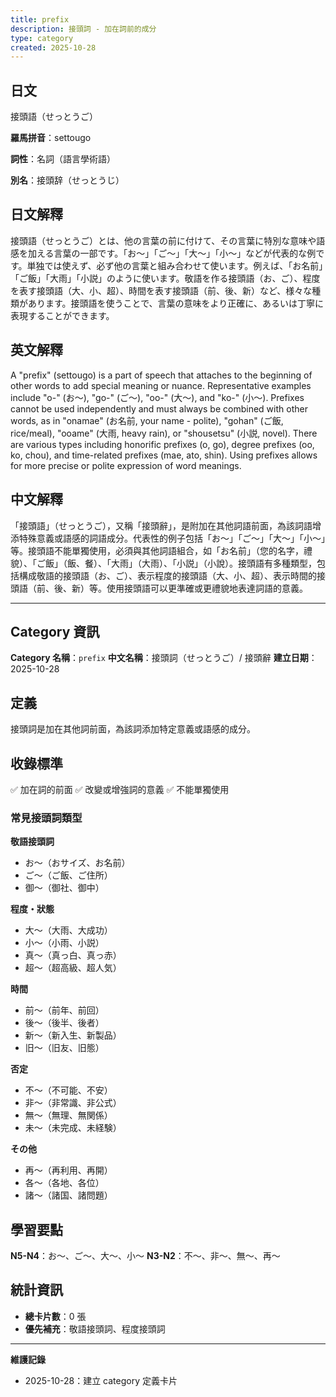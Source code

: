 ```yaml
---
title: prefix
description: 接頭詞 - 加在詞前的成分
type: category
created: 2025-10-28
---
```


## 日文
接頭語（せっとうご）

**羅馬拼音**：settougo

**詞性**：名詞（語言學術語）

**別名**：接頭辞（せっとうじ）

## 日文解釋
接頭語（せっとうご）とは、他の言葉の前に付けて、その言葉に特別な意味や語感を加える言葉の一部です。「お〜」「ご〜」「大〜」「小〜」などが代表的な例です。単独では使えず、必ず他の言葉と組み合わせて使います。例えば、「お名前」「ご飯」「大雨」「小説」のように使います。敬語を作る接頭語（お、ご）、程度を表す接頭語（大、小、超）、時間を表す接頭語（前、後、新）など、様々な種類があります。接頭語を使うことで、言葉の意味をより正確に、あるいは丁寧に表現することができます。

## 英文解釋
A "prefix" (settougo) is a part of speech that attaches to the beginning of other words to add special meaning or nuance. Representative examples include "o-" (お〜), "go-" (ご〜), "oo-" (大〜), and "ko-" (小〜). Prefixes cannot be used independently and must always be combined with other words, as in "onamae" (お名前, your name - polite), "gohan" (ご飯, rice/meal), "ooame" (大雨, heavy rain), or "shousetsu" (小説, novel). There are various types including honorific prefixes (o, go), degree prefixes (oo, ko, chou), and time-related prefixes (mae, ato, shin). Using prefixes allows for more precise or polite expression of word meanings.

## 中文解釋
「接頭語」（せっとうご），又稱「接頭辭」，是附加在其他詞語前面，為該詞語增添特殊意義或語感的詞語成分。代表性的例子包括「お〜」「ご〜」「大〜」「小〜」等。接頭語不能單獨使用，必須與其他詞語組合，如「お名前」（您的名字，禮貌）、「ご飯」（飯、餐）、「大雨」（大雨）、「小説」（小說）。接頭語有多種類型，包括構成敬語的接頭語（お、ご）、表示程度的接頭語（大、小、超）、表示時間的接頭語（前、後、新）等。使用接頭語可以更準確或更禮貌地表達詞語的意義。

---

## Category 資訊

**Category 名稱**：`prefix`
**中文名稱**：接頭詞（せっとうご）/ 接頭辭
**建立日期**：2025-10-28

## 定義

接頭詞是加在其他詞前面，為該詞添加特定意義或語感的成分。

## 收錄標準

✅ 加在詞的前面
✅ 改變或增強詞的意義
✅ 不能單獨使用

### 常見接頭詞類型

**敬語接頭詞**
- お〜（おサイズ、お名前）
- ご〜（ご飯、ご住所）
- 御〜（御社、御中）

**程度・狀態**
- 大〜（大雨、大成功）
- 小〜（小雨、小説）
- 真〜（真っ白、真っ赤）
- 超〜（超高級、超人気）

**時間**
- 前〜（前年、前回）
- 後〜（後半、後者）
- 新〜（新入生、新製品）
- 旧〜（旧友、旧態）

**否定**
- 不〜（不可能、不安）
- 非〜（非常識、非公式）
- 無〜（無理、無関係）
- 未〜（未完成、未経験）

**その他**
- 再〜（再利用、再開）
- 各〜（各地、各位）
- 諸〜（諸国、諸問題）

## 學習要點

**N5-N4**：お〜、ご〜、大〜、小〜
**N3-N2**：不〜、非〜、無〜、再〜

## 統計資訊
- **總卡片數**：0 張
- **優先補充**：敬語接頭詞、程度接頭詞

---
**維護記錄**
- 2025-10-28：建立 category 定義卡片
